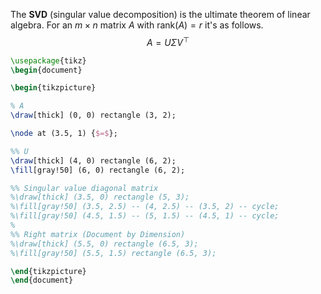 
The **SVD** (singular value decomposition) is the ultimate theorem of linear algebra. For an $m \times n$ matrix $A$ with $\mathrm{rank}(A) = r$ it's as follows.
$$
A = U \Sigma V^{\top}
$$




```tikz
\usepackage{tikz} 
\begin{document}

\begin{tikzpicture}

% A
\draw[thick] (0, 0) rectangle (3, 2);

\node at (3.5, 1) {$=$};

%% U
\draw[thick] (4, 0) rectangle (6, 2);
\fill[gray!50] (6, 0) rectangle (6, 2);

%% Singular value diagonal matrix
%\draw[thick] (3.5, 0) rectangle (5, 3);
%\fill[gray!50] (3.5, 2.5) -- (4, 2.5) -- (3.5, 2) -- cycle;
%\fill[gray!50] (4.5, 1.5) -- (5, 1.5) -- (4.5, 1) -- cycle;
%
%% Right matrix (Document by Dimension)
%\draw[thick] (5.5, 0) rectangle (6.5, 3);
%\fill[gray!50] (5.5, 1.5) rectangle (6.5, 3);

\end{tikzpicture}
\end{document}
```

